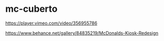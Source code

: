 # mc-cuberto

<https://player.vimeo.com/video/356955786>

<https://www.behance.net/gallery/84835219/McDonalds-Kiosk-Redesign>
